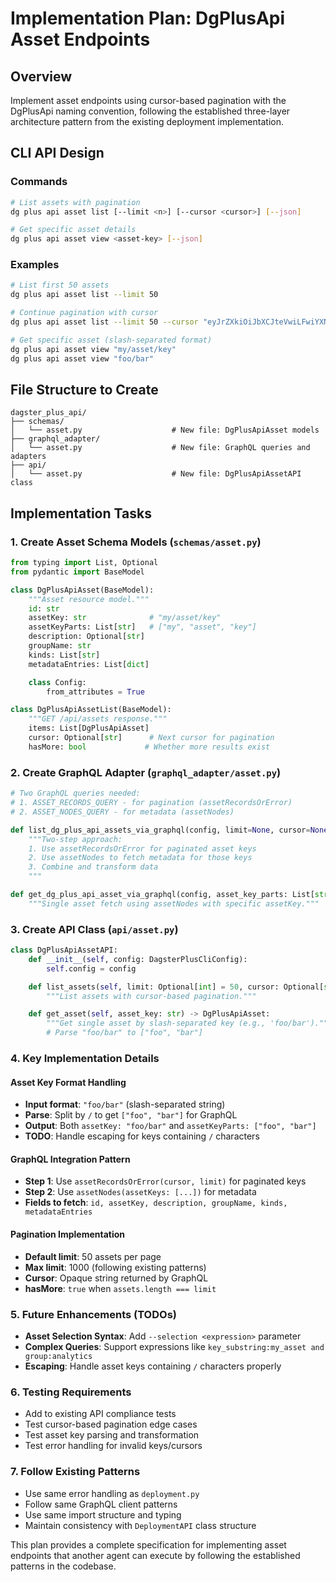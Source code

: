 # Implementation Plan: DgPlusApi Asset Endpoints

## Overview

Implement asset endpoints using cursor-based pagination with the DgPlusApi naming convention, following the established three-layer architecture pattern from the existing deployment implementation.

## CLI API Design

### Commands

```bash
# List assets with pagination
dg plus api asset list [--limit <n>] [--cursor <cursor>] [--json]

# Get specific asset details
dg plus api asset view <asset-key> [--json]
```

### Examples

```bash
# List first 50 assets
dg plus api asset list --limit 50

# Continue pagination with cursor
dg plus api asset list --limit 50 --cursor "eyJrZXkiOiJbXCJteVwiLFwiYXNzZXRcIl0ifQ=="

# Get specific asset (slash-separated format)
dg plus api asset view "my/asset/key"
dg plus api asset view "foo/bar"
```

## File Structure to Create

```
dagster_plus_api/
├── schemas/
│   └── asset.py                    # New file: DgPlusApiAsset models
├── graphql_adapter/
│   └── asset.py                    # New file: GraphQL queries and adapters
├── api/
│   └── asset.py                    # New file: DgPlusApiAssetAPI class
```

## Implementation Tasks

### 1. Create Asset Schema Models (`schemas/asset.py`)

```python
from typing import List, Optional
from pydantic import BaseModel

class DgPlusApiAsset(BaseModel):
    """Asset resource model."""
    id: str
    assetKey: str              # "my/asset/key"
    assetKeyParts: List[str]   # ["my", "asset", "key"]
    description: Optional[str]
    groupName: str
    kinds: List[str]
    metadataEntries: List[dict]

    class Config:
        from_attributes = True

class DgPlusApiAssetList(BaseModel):
    """GET /api/assets response."""
    items: List[DgPlusApiAsset]
    cursor: Optional[str]      # Next cursor for pagination
    hasMore: bool             # Whether more results exist
```

### 2. Create GraphQL Adapter (`graphql_adapter/asset.py`)

```python
# Two GraphQL queries needed:
# 1. ASSET_RECORDS_QUERY - for pagination (assetRecordsOrError)
# 2. ASSET_NODES_QUERY - for metadata (assetNodes)

def list_dg_plus_api_assets_via_graphql(config, limit=None, cursor=None):
    """Two-step approach:
    1. Use assetRecordsOrError for paginated asset keys
    2. Use assetNodes to fetch metadata for those keys
    3. Combine and transform data
    """

def get_dg_plus_api_asset_via_graphql(config, asset_key_parts: List[str]):
    """Single asset fetch using assetNodes with specific assetKey."""
```

### 3. Create API Class (`api/asset.py`)

```python
class DgPlusApiAssetAPI:
    def __init__(self, config: DagsterPlusCliConfig):
        self.config = config

    def list_assets(self, limit: Optional[int] = 50, cursor: Optional[str] = None) -> DgPlusApiAssetList:
        """List assets with cursor-based pagination."""

    def get_asset(self, asset_key: str) -> DgPlusApiAsset:
        """Get single asset by slash-separated key (e.g., 'foo/bar')."""
        # Parse "foo/bar" to ["foo", "bar"]
```

### 4. Key Implementation Details

#### Asset Key Format Handling

- **Input format**: `"foo/bar"` (slash-separated string)
- **Parse**: Split by `/` to get `["foo", "bar"]` for GraphQL
- **Output**: Both `assetKey: "foo/bar"` and `assetKeyParts: ["foo", "bar"]`
- **TODO**: Handle escaping for keys containing `/` characters

#### GraphQL Integration Pattern

- **Step 1**: Use `assetRecordsOrError(cursor, limit)` for paginated keys
- **Step 2**: Use `assetNodes(assetKeys: [...])` for metadata
- **Fields to fetch**: `id, assetKey, description, groupName, kinds, metadataEntries`

#### Pagination Implementation

- **Default limit**: 50 assets per page
- **Max limit**: 1000 (following existing patterns)
- **Cursor**: Opaque string returned by GraphQL
- **hasMore**: `true` when `assets.length === limit`

### 5. Future Enhancements (TODOs)

- **Asset Selection Syntax**: Add `--selection <expression>` parameter
- **Complex Queries**: Support expressions like `key_substring:my_asset and group:analytics`
- **Escaping**: Handle asset keys containing `/` characters properly

### 6. Testing Requirements

- Add to existing API compliance tests
- Test cursor-based pagination edge cases
- Test asset key parsing and transformation
- Test error handling for invalid keys/cursors

### 7. Follow Existing Patterns

- Use same error handling as `deployment.py`
- Follow same GraphQL client patterns
- Use same import structure and typing
- Maintain consistency with `DeploymentAPI` class structure

This plan provides a complete specification for implementing asset endpoints that another agent can execute by following the established patterns in the codebase.
